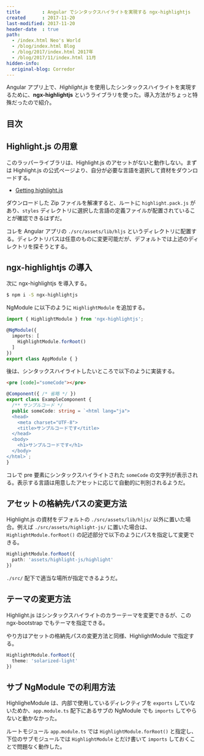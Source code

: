 ```yaml
---
title        : Angular でシンタックスハイライトを実現する ngx-highlightjs
created      : 2017-11-20
last-modified: 2017-11-20
header-date  : true
path:
  - /index.html Neo's World
  - /blog/index.html Blog
  - /blog/2017/index.html 2017年
  - /blog/2017/11/index.html 11月
hidden-info:
  original-blog: Corredor
---
```


Angular アプリ上で、*Highlight.js* を使用したシンタックスハイライトを実現するために、**ngx-highlightjs** というライブラリを使った。導入方法がちょっと特殊だったので紹介。

## 目次

## Highlight.js の用意

このラッパーライブラリは、Highlight.js のアセットがないと動作しない。まずは Highlight.js の公式ページより、自分が必要な言語を選択して資材をダウンロードする。

- [Getting highlight.js](https://highlightjs.org/download/)

ダウンロードした Zip ファイルを解凍すると、ルートに `highlight.pack.js` があり、`styles` ディレクトリに選択した言語の定義ファイルが配置されていることが確認できるはずだ。

コレを Angular アプリの `./src/assets/lib/hljs` というディレクトリに配置する。ディレクトリパスは任意のものに変更可能だが、デフォルトでは上述のディレクトリを探そうとする。

## ngx-highlightjs の導入

次に ngx-highlightjs を導入する。

```bash
$ npm i -S ngx-highlightjs
```

NgModule に以下のように `HighlightModule` を追加する。

```typescript
import { HighlightModule } from 'ngx-highlightjs';

@NgModule({
  imports: [
    HighlightModule.forRoot()
  ]
})
export class AppModule { }
```

後は、シンタックスハイライトしたいところで以下のように実装する。

```html
<pre [code]="someCode"></pre>
```

```typescript
@Component({ /* 省略 */ })
export class ExampleComponent {
  /** サンプルコード */
  public someCode: string = `<html lang="ja">
  <head>
    <meta charset="UTF-8">
    <title>サンプルコードです</title>
  </head>
  <body>
    <h1>サンプルコードです</h1>
  </body>
</html>`;
}
```

コレで pre 要素にシンタックスハイライトされた `someCode` の文字列が表示される。表示する言語は用意したアセットに応じて自動的に判別されるようだ。

## アセットの格納先パスの変更方法

Highlight.js の資材をデフォルトの `./src/assets/lib/hljs/` 以外に置いた場合。例えば `./src/assets/highlight-js/` に置いた場合は、`HighlightModule.forRoot()` の記述部分で以下のようにパスを指定して変更できる。

```typescript
HighlightModule.forRoot({
  path: 'assets/highlight-js/highlight'
})
```

`./src/` 配下で適当な場所が指定できるようだ。

## テーマの変更方法

Highlight.js はシンタックスハイライトのカラーテーマを変更できるが、この ngx-bootstrap でもテーマを指定できる。

やり方はアセットの格納先パスの変更方法と同様、HighlightModule で指定する。

```typescript
HighlightModule.forRoot({
  theme: 'solarized-light'
})
```

## サブ NgModule での利用方法

HighligheModule は、内部で使用しているディレクティブを `exports` していないためか、`app.module.ts` 配下にあるサブの NgModule でも `imports` してやらないと動かなかった。

ルートモジュール `app.module.ts` では `HighlightModule.forRoot()` と指定し、下位のサブモジュールでは `HighlightModule` とだけ書いて `imports` しておくことで問題なく動作した。
